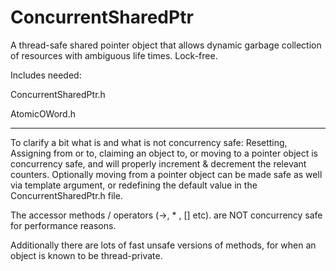 # ConcurrentSharedPtr

A thread-safe shared pointer object that allows dynamic garbage collection of resources with ambiguous life times. Lock-free.

Includes needed:

ConcurrentSharedPtr.h

AtomicOWord.h


-------------------------------------------------------------------------------------------------------------------------------


To clarify a bit what is and what is not concurrency safe: Resetting, Assigning from or to, claiming an object to, or moving to a pointer object is concurrency safe, and will properly increment & decrement the relevant counters. Optionally moving from a pointer object can be made safe as well via template argument, or redefining the default value in the ConcurrentSharedPtr.h file. 

The accessor methods / operators (->, * , [] etc). are NOT concurrency safe for performance reasons. 

Additionally there are lots of fast unsafe versions of methods, for when an object is known to be thread-private.
